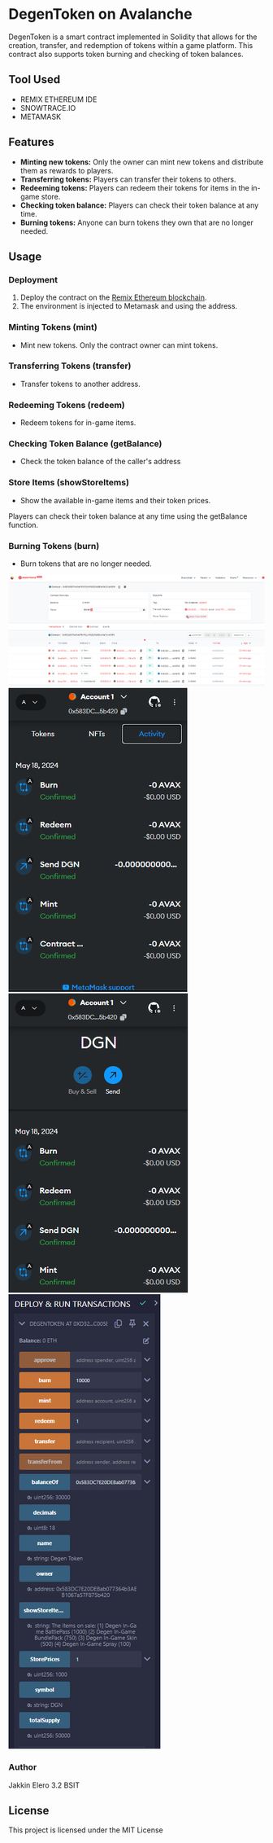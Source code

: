 # DegenToken on Avalanche

DegenToken is a smart contract implemented in Solidity that allows for the creation, transfer, and redemption of tokens within a game platform. This contract also supports token burning and checking of token balances.

## Tool Used

- REMIX ETHEREUM IDE
- SNOWTRACE.IO
- METAMASK

## Features

- **Minting new tokens:** Only the owner can mint new tokens and distribute them as rewards to players.
- **Transferring tokens:** Players can transfer their tokens to others.
- **Redeeming tokens:** Players can redeem their tokens for items in the in-game store.
- **Checking token balance:** Players can check their token balance at any time.
- **Burning tokens:** Anyone can burn tokens they own that are no longer needed.

## Usage

### Deployment

1. Deploy the contract on the [Remix Ethereum blockchain](https://remix.ethereum.org/).
2. The environment is injected to Metamask and using the address.

### Minting Tokens (mint) 
- Mint new tokens. Only the contract owner can mint tokens.
  
### Transferring Tokens (transfer)
- Transfer tokens to another address.
  
### Redeeming Tokens (redeem)
- Redeem tokens for in-game items.

### Checking Token Balance (getBalance)
- Check the token balance of the caller's address

### Store Items (showStoreItems)
- Show the available in-game items and their token prices.

Players can check their token balance at any time using the getBalance function.
### Burning Tokens (burn)
- Burn tokens that are no longer needed.

![Screenshot 2024-05-18 074830](https://github.com/WonSojuPapi/Degen-Token-Module-4/blob/main/DGN/1.png?raw=true)
![Screenshot 2024-05-18 074830](https://github.com/WonSojuPapi/Degen-Token-Module-4/blob/main/DGN/2.png?raw=true)
![Screenshot 2024-05-18 074830](https://github.com/WonSojuPapi/Degen-Token-Module-4/blob/main/DGN/4.png?raw=true)
![Screenshot 2024-05-18 074830](https://github.com/WonSojuPapi/Degen-Token-Module-4/blob/main/DGN/3.png?raw=true)


### Author
Jakkin Elero 3.2 BSIT

## License
This project is licensed under the MIT License


